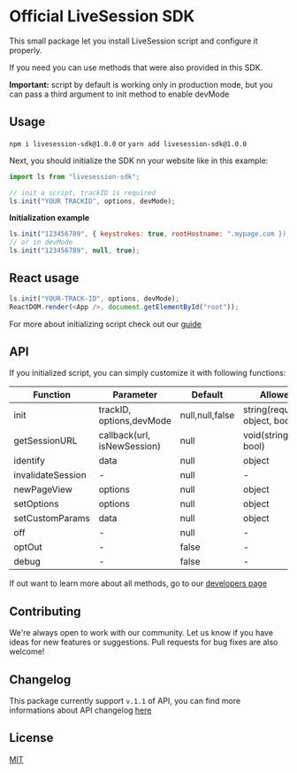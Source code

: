 # Official LiveSession SDK

This small package let you install LiveSession script and configure it properly.

If you need you can use methods that were also provided in this SDK.

**Important:** script by default is working only in production mode, but you can pass a third argument to init method to enable devMode

## Usage

`npm i livesession-sdk@1.0.0` or `yarn add livesession-sdk@1.0.0`

Next, you should initialize the SDK nn your website like in this example:

```javascript
import ls from "livesession-sdk";

// init a script, trackID is required
ls.init("YOUR TRACKID", options, devMode);
```

**Initialization example**

```javascript
ls.init("123456789", { keystrokes: true, rootHostname: ".mypage.com });
// or in devMode
ls.init("123456789", null, true);
```

## React usage

```javascript
ls.init("YOUR-TRACK-ID", options, devMode);
ReactDOM.render(<App />, document.getElementById("root"));
```

For more about initializing script check out our [guide](https://developers.livesession.io/javascript-api/configuration/)

## API

If you initialized script, you can simply customize it with following functions:

| Function          | Parameter                   | Default         | Allowed                        |
| ----------------- | --------------------------- | --------------- | ------------------------------ |
| init              | trackID, options,devMode    | null,null,false | string(required), object, bool |
| getSessionURL     | callback(url, isNewSession) | null            | void(string, bool)             |
| identify          | data                        | null            | object                         |
| invalidateSession | -                           | null            | -                              |
| newPageView       | options                     | null            | object                         |
| setOptions        | options                     | null            | object                         |
| setCustomParams   | data                        | null            | object                         |
| off               | -                           | null            | -                              |
| optOut            | -                           | false           | -                              |
| debug             | -                           | false           | -                              |

If out want to learn more about all methods, go to our [developers page](https://developers.livesession.io/javascript-api/methods/)

## Contributing

We're always open to work with our community. Let us know if you have ideas for new features or suggestions. Pull requests for bug fixes are also welcome!

## Changelog

This package currently support `v.1.1` of API, you can find more informations about API changelog [here](https://developers.livesession.io/getting-started/changelog/)

## License

[MIT](https://github.com/livesession/livesession-sdk/blob/master/LICENSE)
